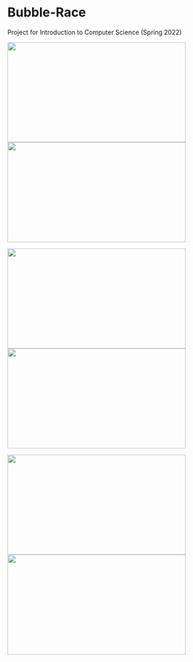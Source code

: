# Bubble-Race
Project for Introduction to Computer Science (Spring 2022)

<img src="https://user-images.githubusercontent.com/89497828/226589906-53043f3f-a434-4719-becb-0f39f7c41f04.png" width="400" height="224"><img src="https://user-images.githubusercontent.com/89497828/226589914-dac2775f-44a9-4354-820d-68b209ea01a9.png" width="400" height="224">

<img src="https://user-images.githubusercontent.com/89497828/226597117-0f002253-6189-41e4-856e-a2a1652e905f.png" width="400" height="224"><img src="https://user-images.githubusercontent.com/89497828/226597124-ef0af430-98f5-4d2b-a321-120cea47adbd.png" width="400" height="224">

<img src="https://user-images.githubusercontent.com/89497828/226588197-ad430a99-3ab1-460b-aa95-e19738818933.png" width="400" height="224"><img src="https://user-images.githubusercontent.com/89497828/226592326-e8facd50-c5e9-4bbc-be22-7fcdb98e212c.png" width="400" height="224">

